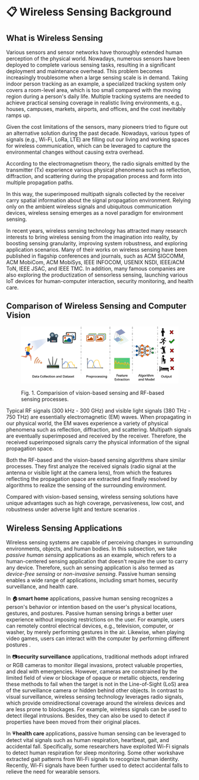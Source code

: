 # 📋 Wireless Sensing Background

## What is Wireless Sensing

Various sensors and sensor networks have thoroughly extended human perception of the physical world. Nowadays, numerous sensors have been deployed to complete various sensing tasks, resulting in a significant deployment and maintenance overhead. This problem becomes increasingly troublesome when a large sensing scale is in demand. Taking indoor person tracking as an example, a specialized tracking system only covers a room-level area, which is too small compared with the moving region during a person's daily life. Multiple tracking systems are needed to achieve practical sensing coverage in realistic living environments, e.g., houses, campuses, markets, airports, and offices, and the cost inevitably ramps up.

Given the cost limitations of the sensors, many pioneers tried to figure out an alternative solution during the past decade. Nowadays, various types of signals (e.g., Wi-Fi, LoRa, LTE) are filling out our living and working spaces for wireless communication, which can be leveraged to capture the environmental changes without causing extra overhead.

According to the electromagnetism theory, the radio signals emitted by the transmitter (Tx) experience various physical phenomena such as reflection, diffraction, and scattering during the propagation process and form into multiple propagation paths.

In this way, the superimposed multipath signals collected by the receiver carry spatial information about the signal propagation environment. Relying only on the ambient wireless signals and ubiquitous communication devices, wireless sensing emerges as a novel paradigm for environment sensing.

In recent years, wireless sensing technology has attracted many research interests to bring wireless sensing from the imagination into reality, by boosting sensing granularity, improving system robustness, and exploring application scenarios. Many of their works on wireless sensing have been published in flagship conferences and journals, such as ACM SIGCOMM, ACM MobiCom, ACM MobiSys, IEEE INFOCOM, USENIX NSDI, IEEE/ACM ToN, IEEE JSAC, and IEEE TMC. In addition, many famous companies are also exploring the productization of sensorless sensing, launching various IoT devices for human-computer interaction, security monitoring, and health care.

## Comparison of Wireless Sensing and Computer Vision



<figure><img src=".gitbook/assets/sensing_process.png" alt=""><figcaption><p>Fig. 1. Comparision of vision-based sensing and RF-based sensing processes. </p></figcaption></figure>

Typical RF signals (300 kHz - 300 GHz) and visible light signals (380 THz - 750 THz) are essentially electromagnetic (EM) waves. When propagating in our physical world, the EM waves experience a variety of physical phenomena such as reflection, diffraction, and scattering. Multipath signals are eventually superimposed and received by the receiver. Therefore, the received superimposed signals carry the physical information of the signal propagation space.

Both the RF-based and the vision-based sensing algorithms share similar processes. They first analyze the received signals (radio signal at the antenna or visible light at the camera lens), from which the features reflecting the propagation space are extracted and finally resolved by algorithms to realize the sensing of the surrounding environment.

Compared with vision-based sensing, wireless sensing solutions have unique advantages such as high coverage, pervasiveness, low cost, and robustness under adverse light and texture scenarios .

## Wireless Sensing Applications

Wireless sensing systems are capable of perceiving changes in surrounding environments, objects, and human bodies. In this subsection, we take _passive human sensing_ applications as an example, which refers to a human-centered sensing application that doesn't require the user to carry any device. Therefore, such an sensing application is also termed as _device-free sensing_ or _non-invasive sensing_. Passive human sensing enables a wide range of applications, including smart homes, security surveillance, and health care.

In 🏠**smart home** applications, passive human sensing recognizes a person's behavior or intention based on the user's physical locations, gestures, and postures. Passive human sensing brings a better user experience without imposing restrictions on the user. For example, users can remotely control electrical devices, e.g., television, computer, or washer, by merely performing gestures in the air. Likewise, when playing video games, users can interact with the computer by performing different postures .

In 📷**security surveillance** applications, traditional methods adopt infrared or RGB cameras to monitor illegal invasions, protect valuable properties, and deal with emergencies. However, cameras are constrained by the limited field of view or blockage of opaque or metallic objects, rendering these methods to fail when the target is not in the Line-of-Sight (LoS) area of the surveillance camera or hidden behind other objects. In contrast to visual surveillance, wireless sensing technology leverages radio signals, which provide omnidirectional coverage around the wireless devices and are less prone to blockages. For example, wireless signals can be used to detect illegal intrusions. Besides, they can also be used to detect if properties have been moved from their original places.

In 💗**health care** applications, passive human sensing can be leveraged to detect vital signals such as human respiration, heartbeat, gait, and accidental fall. Specifically, some researchers have exploited Wi-Fi signals to detect human respiration for sleep monitoring. Some other workshave extracted gait patterns from Wi-Fi signals to recognize human identity. Recently, Wi-Fi signals have been further used to detect accidental falls to relieve the need for wearable sensors.
